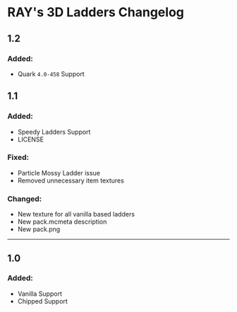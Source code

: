 # RAY's 3D Ladders Changelog

## 1.2

### Added:

- Quark `4.0-458` Support

## 1.1

### Added:
- Speedy Ladders Support
- LICENSE

### Fixed:
- Particle Mossy Ladder issue
- Removed unnecessary item textures

### Changed:
- New texture for all vanilla based ladders
- New pack.mcmeta description
- New pack.png

*****
## 1.0

### Added:
- Vanilla Support
- Chipped Support